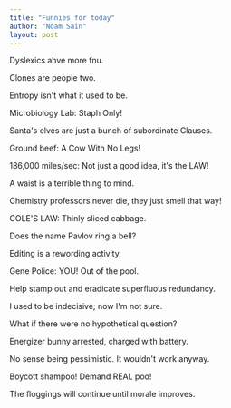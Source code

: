 ```yaml
---
title: "Funnies for today"
author: "Noam Sain"
layout: post
---
```


Dyslexics ahve more fnu.

Clones are people two.

Entropy isn't what it used to be.

Microbiology Lab: Staph Only!

Santa's elves are just a bunch of subordinate Clauses.

Ground beef: A Cow With No Legs!

186,000 miles/sec: Not just a good idea, it's the LAW!

A waist is a terrible thing to mind.

Chemistry professors never die, they just smell that way!

COLE'S LAW: Thinly sliced cabbage.

Does the name Pavlov ring a bell?

Editing is a rewording activity.

Gene Police: YOU! Out of the pool.

Help stamp out and eradicate superfluous redundancy.

I used to be indecisive; now I'm not sure.

What if there were no hypothetical question?

Energizer bunny arrested, charged with battery.

No sense being pessimistic. It wouldn't work anyway.

Boycott shampoo! Demand REAL poo!

The floggings will continue until morale improves.
